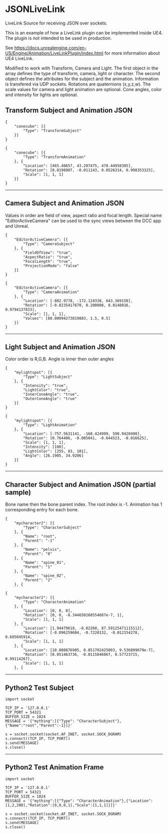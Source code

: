 # JSONLiveLink
LiveLink Source for receiving JSON over sockets.

This is an example of how a LiveLink plugin can be implemented inside UE4. The plugin is not intended to be used in production.

See https://docs.unrealengine.com/en-US/Engine/Animation/LiveLinkPlugin/index.html for more information about UE4 LiveLink.

Modified to work with Transform, Camera and Light. The first object in the array defines the type of transform, camera, light or character. The second object defines the attributes for the subject and the animation. Information is transfered via UDP sockets. Rotations are quaternions (x,y,z,w). The scale values for camera and light animation are optional. Cone angles, color and intensity for lights are optional.
## Transform Subject and Animation JSON
```
{
    "conecube": [{
        "Type": "TransformSubject"
    }]
}
```
```
{
    "conecube": [{
        "Type": "TransformAnimation"
    }, {
        "Location": [465.48657, 43.207475, 478.44958305],
        "Rotation": [0.0198907, -0.011143, 0.0526314, 0.998353325],
        "Scale": [1, 1, 1]
    }]
}
```
---
## Camera Subject and Animation JSON
Values in order are field of view, aspect ratio and focal length. Special name "EditorActiveCamera" can be used to the sync views between the DCC app and Unreal.
```
{
    "EditorActiveCamera": [{
        "Type": "CameraSubject"
    }, {
        "FieldOfView": "true",
        "AspectRatio": "true",
        "FocalLength": "true",
        "ProjectionMode": "false"
    }]
}
```
```
{
    "EditorActiveCamera": [{
        "Type": "CameraAnimation"
    }, {
        "Location": [-802.9778, -172.124338, 643.369150],
        "Rotation": [-0.0235417670, 0.200008, 0.0148016, 0.9794137833],
        "Scale": [1, 1, 1],
        "Values": [88.00094273819883, 1.5, 0.5]
    }]
}
```
---
## Light Subject and Animation JSON
Color order is R,G,B. Angle is inner then outer angles
```
{
    "mylightspot": [{
        "Type": "LightSubject"
    }, {
        "Intensity": "true",
        "LightColor": "true",
        "InnerConeAngle": "true",
        "OuterConeAngle": "true"
    }]
}
```
```
{
    "mylightspot": [{
        "Type": "LightAnimation"
    }, {
        "Location": [-757.5631141, -168.424999, 590.9420490],
        "Rotation": [0.764406, -0.005041, -0.644523, -0.016625],
        "Scale": [1, 1, 1],
        "Intensity": [100],
        "LightColor": [255, 83, 101],
        "Angle": [26.1905, 34.9206]
    }]
}
```
---
## Character Subject and Animation JSON (partial sample)
Bone name then the bone parent index. The root index is -1. Animation has 1 corresponding entry for each bone.
```
{
    "mycharacter2": [{
        "Type": "CharacterSubject"
    }, {
        "Name": "root",
        "Parent": "-1"
    }, {
        "Name": "pelvis",
        "Parent": "0"
    }, {
        "Name": "spine_01",
        "Parent": "1"
    }, {
        "Name": "spine_02",
        "Parent": "2"
    }, {
```
```
{
    "mycharacter2": [{
        "Type": "CharacterAnimation"
    }, {
        "Location": [0, 0, 0],
        "Rotation": [0, 0, -8.344650268554687e-7, 1],
        "Scale": [1, 1, 1]
    }, {
        "Location": [1.94479618, -8.02260, 87.59125471115112],
        "Rotation": [-0.096259604, -0.7220132, -0.012154278, 0.685045914,
        "Scale": [1, 1, 1]
    }, {
        "Location": [10.808876905, 0.851702425003, 9.536899679e-7],
        "Rotation": [0.051463736, -0.0115846067, 0.57723715, 0.99114267],
        "Scale": [1, 1, 1]
    }, {

```
---
## Python2 Test Subject
```
import socket
 
TCP_IP = '127.0.0.1'
TCP_PORT = 54321
BUFFER_SIZE = 1024
MESSAGE = '{"mything":[{"Type": "CharacterSubject"},{"Name":"root","Parent":-1}]}'
 
s = socket.socket(socket.AF_INET, socket.SOCK_DGRAM)
s.connect((TCP_IP, TCP_PORT))
s.send(MESSAGE)
s.close()
```
---
## Python2 Test Animation Frame
```
import socket
 
TCP_IP = '127.0.0.1'
TCP_PORT = 54321
BUFFER_SIZE = 1024
MESSAGE = '{"mything":[{"Type": "CharacterAnimation"},{"Location":[1,2,200],"Rotation":[0,0,0,1],"Scale":[1,1,1]}]}'
 
s = socket.socket(socket.AF_INET, socket.SOCK_DGRAM)
s.connect((TCP_IP, TCP_PORT))
s.send(MESSAGE)
s.close()
```